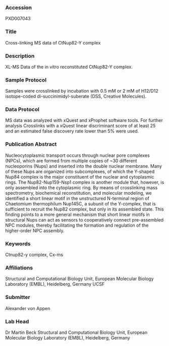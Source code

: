### Accession
PXD007043

### Title
Cross-linking MS data of CtNup82-Y complex

### Description
XL-MS Data of the in vitro reconstituted CtNup82-Y complex.

### Sample Protocol
Samples were crosslinked by incubation with 0.5 mM or 2 mM of H12/D12 isotope-coded di-succinimidyl-suberate (DSS, Creative Molecules).

### Data Protocol
MS data was analyzed with xQuest and xProphet software tools. For further analysis Crosslinks with a xQuest linear discriminant score of at least 25 and an estimated false discovery rate lower than 5% were used.

### Publication Abstract
Nucleocytoplasmic transport occurs through nuclear pore complexes (NPCs), which are formed from multiple copies of ~30 different nucleoporins (Nups) and inserted into the double nuclear membrane. Many of these Nups are organized into subcomplexes, of which the Y-shaped Nup84 complex is the major constituent of the nuclear and cytoplasmic rings. The Nup82-Nup159-Nsp1 complex is another module that, however, is only assembled into the cytoplasmic ring. By means of crosslinking mass spectrometry, biochemical reconstitution, and molecular modeling, we identified a short linear motif in the unstructured N-terminal region of Chaetomium thermophilum Nup145C, a subunit of the Y-complex, that is sufficient to recruit the Nup82 complex, but only in its assembled state. This finding points to a more general mechanism that short linear motifs in structural Nups can act as sensors to cooperatively connect pre-assembled NPC modules, thereby facilitating the formation and regulation of the higher-order NPC assembly.

### Keywords
Ctnup82-y complex, Cx-ms

### Affiliations
Structural and Computational Biology Unit, European Molecular Biology Laboratory (EMBL), Heidelberg, Germany
UCSF

### Submitter
Alexander von Appen

### Lab Head
Dr Martin Beck
Structural and Computational Biology Unit, European Molecular Biology Laboratory (EMBL), Heidelberg, Germany


